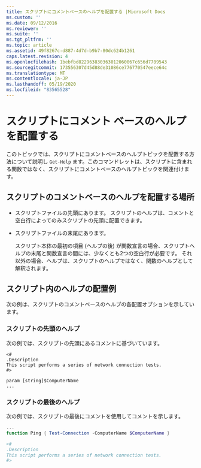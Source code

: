 ```yaml
---
title: スクリプトにコメントベースのヘルプを配置する |Microsoft Docs
ms.custom: ''
ms.date: 09/12/2016
ms.reviewer: ''
ms.suite: ''
ms.tgt_pltfrm: ''
ms.topic: article
ms.assetid: 49f8267c-d887-4d7d-b9b7-80dc624b1261
caps.latest.revision: 4
ms.openlocfilehash: 1bebfbd822963830363012060067c656d7709543
ms.sourcegitcommit: 173556307d45d88de31086ce776770547eece64c
ms.translationtype: MT
ms.contentlocale: ja-JP
ms.lasthandoff: 05/19/2020
ms.locfileid: "83565528"
---
```

# <a name="placing-comment-based-help-in-scripts"></a>スクリプトにコメント ベースのヘルプを配置する

このトピックでは、スクリプトにコメントベースのヘルプトピックを配置する方法について説明し `Get-Help` ます。このコマンドレットは、スクリプトに含まれる関数ではなく、スクリプトにコメントベースのヘルプトピックを関連付けます。

## <a name="where-to-place-comment-based-help-for-a-script"></a>スクリプトのコメントベースのヘルプを配置する場所

- スクリプトファイルの先頭にあります。 スクリプトのヘルプは、コメントと空白行によってのみスクリプトの先頭に配置できます。

- スクリプトファイルの末尾にあります。

  スクリプト本体の最初の項目 (ヘルプの後) が関数宣言の場合、スクリプトヘルプの末尾と関数宣言の間には、少なくとも2つの空白行が必要です。 それ以外の場合、ヘルプは、スクリプトのヘルプではなく、関数のヘルプとして解釈されます。

## <a name="examples-of-help-placement-in-a-script"></a>スクリプト内のヘルプの配置例

 次の例は、スクリプトのコメントベースのヘルプの各配置オプションを示しています。

### <a name="help-at-the-beginning-of-a-script"></a>スクリプトの先頭のヘルプ

 次の例では、スクリプトの先頭にあるコメントに基づいています。

```
<#
.Description
This script performs a series of network connection tests.
#>

param [string]$ComputerName
...
```

### <a name="help-at-the-end-of-a-script"></a>スクリプトの最後のヘルプ

 次の例では、スクリプトの最後にコメントを使用してコメントを示します。

```powershell
...
function Ping { Test-Connection -ComputerName $ComputerName }

<#
.Description
This script performs a series of network connection tests.
#>

```
